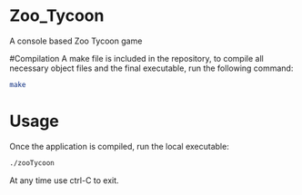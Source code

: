# Zoo_Tycoon
A console based Zoo Tycoon game

#Compilation
A make file is included in the repository, to compile all necessary object files and the final executable, run the following command:

```bash
make
```

# Usage
Once the application is compiled, run the local executable:

```bash
./zooTycoon
```

At any time use ctrl-C to exit.
